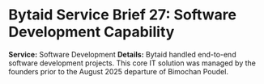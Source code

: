 # Bytaid Service Brief 27: Software Development Capability
**Service:** Software Development
**Details:** Bytaid handled end-to-end software development projects. This core IT solution was managed by the founders prior to the August 2025 departure of Bimochan Poudel.